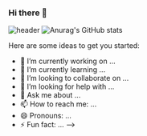 ### Hi there 👋
![header](https://capsule-render.vercel.app/api?type=Wave&color=auto&height=300&section=header&text=윤정💻&fontSize=50)
![Anurag's GitHub stats](https://github-readme-stats.vercel.app/api?username=yunjungheo&show_icons=true&theme=buefy)

Here are some ideas to get you started:

- 🔭 I’m currently working on ...
- 🌱 I’m currently learning ...
- 👯 I’m looking to collaborate on ...
- 🤔 I’m looking for help with ...
- 💬 Ask me about ...
- 📫 How to reach me: ...
- 😄 Pronouns: ...
- ⚡ Fun fact: ...
-->
